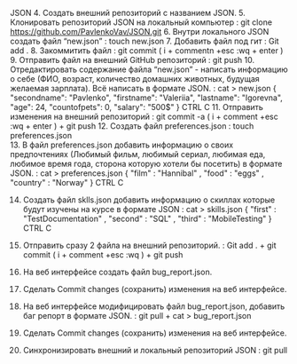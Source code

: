 JSON
 4. Создать внешний репозиторий c названием JSON. 
 5. Клонировать репозиторий JSON на локальный компьютер : git clone https://github.com/PavlenkoVav/JSON.git
 6. Внутри локального JSON создать файл “new.json” :  touch new.json
 7. Добавить файл под гит : Git add  . 
 8. Закоммитить файл : git commit ( i +  commentn +esc :wq + enter ) 
 9. Отправить файл на внешний GitHub репозиторий : git push 
 10. Отредактировать содержание файла “new.json” - написать информацию о себе (ФИО, возраст, количество домашних животных, будущая желаемая зарплата). Всё написать в формате JSON. : cat > new.json 
{
"secondname": "Pavlenko",
"firstname": "Valeriia",
"lastname": "Igorevna",
"age": 24,
"countofpets": 0,
"salary": "500$"
}
CTRL C
 11. Отправить изменения на внешний репозиторий :  git commit -a ( i +  comment +esc :wq + enter ) + git push 
 12. Создать файл preferences.json : touch preferences.json  
 13. В файл preferences.json добавить информацию о своих предпочтениях (Любимый фильм, любимый сериал, любимая еда, любимое время года, сторона которую хотели бы посетить) в формате JSON. : cat > preferences.json 
{
"film" : "Hannibal" ,
"food" : "eggs" ,
"country" : "Norway"
} 
CTRL C

 14. Создать файл sklls.json добавить информацию о скиллах которые будут изучены на курсе в формате JSON :   cat > skills.json
{
"first" : "TestDocumentation" , 
"second" : "SQL" ,
"third" : "MobileTesting"
}
 CTRL C


 15. Отправить сразу 2 файла на внешний репозиторий. : Git add . + git commit ( i + comment +esc :wq )  + git push
 16. На веб интерфейсе создать файл bug_report.json.  
 17. Сделать Commit changes (сохранить) изменения на веб интерфейсе. 
 18. На веб интерфейсе модифицировать файл bug_report.json, добавить баг репорт в формате JSON. : git pull + cat > bug_report.json
 19. Сделать Commit changes (сохранить) изменения на веб интерфейсе.
 20. Синхронизировать внешний и локальный репозиторий JSON :  git pull 

